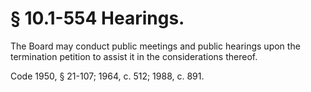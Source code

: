 # § 10.1-554 Hearings.

<p>The Board may conduct public meetings and public hearings upon the termination petition to assist it in the considerations thereof.</p><p>Code 1950, § 21-107; 1964, c. 512; 1988, c. 891.</p>